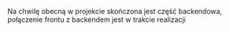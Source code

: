 Na chwilę obecną w projekcie skończona jest część backendowa, połączenie frontu z backendem jest w trakcie realizacji
